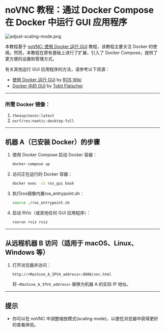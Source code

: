 # noVNC 教程：通过 Docker Compose 在 Docker 中运行 GUI 应用程序

![adjust-scaling-mode.png](https://i.postimg.cc/rp87j7F2/adjust-scaling-mode.png)

本教程基于 [noVNC: 使用 Docker 运行 GUI](https://wiki.ros.org/docker/Tutorials/GUI#Using_noVNC) 教程，该教程主要关注 Docker 的使用。然而，本教程在原有基础上进行了扩展，引入了 Docker Compose，提供了更方便的设置和管理方式。

有关其他运行 GUI 应用程序的方法，请参考以下资源：
- [使用 Docker 运行 GUI](https://wiki.ros.org/docker/Tutorials/GUI) by [ROS Wiki](https://wiki.ros.org/)
- [Docker 中的 GUI](https://github.com/2b-t/docker-for-robotics/blob/main/doc/Gui.md) by [Tobit Flatscher](https://github.com/2b-t)

---

### 所需 Docker 镜像：
1. `theasp/novnc:latest`
2. `osrf/ros:noetic-desktop-full`

---

## 机器 A（已安装 Docker）的步骤

1. 使用 Docker Compose 启动 Docker 容器：
    ```bash
    docker-compose up
    ```

2. 访问正在运行的 Docker 容器：
    ```bash
    docker exec -it ros_gui bash
    ```

3. 执行ros镜像内置ros_entrypoint.sh：
    ```bash
    source ./ros_entrypoint.sh
    ```

4. 启动 RViz（或其他任何 GUI 应用程序）：
    ```bash
    rosrun rviz rviz
    ```

---

## 从远程机器 B 访问（适用于 macOS、Linux、Windows 等）

1. 打开浏览器并访问：
    ```
    http://<Machine_A_IPV4_address>:8080/vnc.html
    ```

    将 `<Machine_A_IPV4_address>` 替换为机器 A 的实际 IP 地址。

---

## 提示

- 你可以在 noVNC 中调整缩放模式(scaling mode)，以便在浏览器中获得更好的查看体验。
